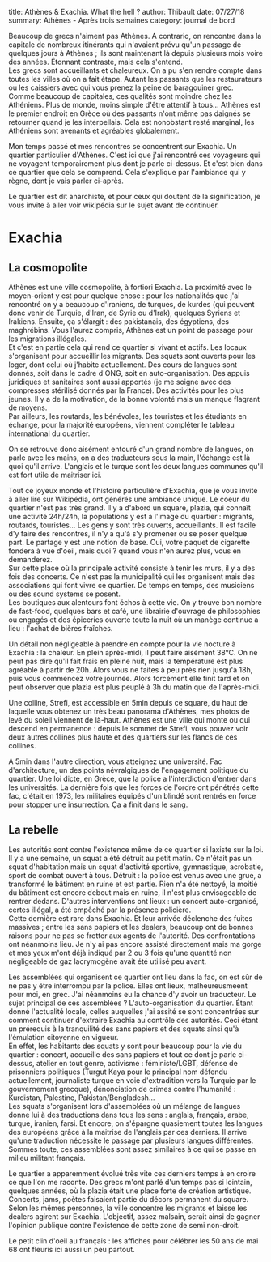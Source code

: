 title: Athènes & Exachia. What the hell ?
author: Thibault
date: 07/27/18
summary: Athènes - Après trois semaines
category: journal de bord

Beaucoup de grecs n'aiment pas Athènes. A contrario, on rencontre dans la capitale de nombreux itinérants qui n'avaient prévu qu'un passage de quelques jours à Athènes ; ils sont maintenant là depuis plusieurs mois voire des années. Étonnant contraste, mais cela s'entend.  
Les grecs sont accueillants et chaleureux. On a pu s'en rendre compte dans toutes les villes où on a fait étape. Autant les passants que les restaurateurs ou les caissiers avec qui vous prenez la peine de baragouiner grec.  
Comme beaucoup de capitales, ces qualités sont moindre chez les Athéniens. Plus de monde, moins simple d'être attentif à tous... Athènes est le premier endroit en Grèce où des passants n'ont même pas daignés se retourner quand je les interpellais. Cela est nonobstant resté marginal, les Athéniens sont avenants et agréables globalement.  

Mon temps passé et mes rencontres se concentrent sur Exachia. Un quartier particulier d'Athènes. C'est ici que j'ai rencontré ces voyageurs qui ne voyagent temporairement plus dont je parle ci-dessus. Et c'est bien dans ce quartier que cela se comprend. Cela s'explique par l'ambiance qui y règne, dont je vais parler ci-après.  

Le quartier est dit anarchiste, et pour ceux qui doutent de la signification, je vous invite à aller voir wikipédia sur le sujet avant de continuer.  


Exachia
====

La cosmopolite
-----

Athènes est une ville cosmopolite, à fortiori Exachia. La proximité avec le moyen-orient y est pour quelque chose : pour les nationalités que j'ai rencontré on y a beaucoup d'iraniens, de turques, de kurdes (qui peuvent donc venir de Turquie, d'Iran, de Syrie ou d'Irak), quelques Syriens et Irakiens. Ensuite, ça s'élargit : des pakistanais, des égyptiens, des maghrébins. Vous l'aurez compris, Athènes est un point de passage pour les migrations illégales.  
Et c'est en partie cela qui rend ce quartier si vivant et actifs. Les locaux s'organisent pour accueillir les migrants. Des squats sont ouverts pour les loger, dont celui où j'habite actuellement. Des cours de langues sont donnés, soit dans le cadre d'ONG, soit en auto-organisation. Des appuis juridiques et sanitaires sont aussi apportés (je me soigne avec des compresses stérilisé donnés par la France). Des activités pour les plus jeunes. Il y a de la motivation, de la bonne volonté mais un manque flagrant de moyens.  
Par ailleurs, les routards, les bénévoles, les touristes et les étudiants en échange, pour la majorité européens, viennent compléter le tableau international du quartier.  

On se retrouve donc aisément entouré d'un grand nombre de langues, on parle avec les mains, on a des traducteurs sous la main, l'échange est là quoi qu'il arrive. L'anglais et le turque sont les deux langues communes qu'il est fort utile de maitriser ici.  

Tout ce joyeux monde et l'histoire particulière d'Exachia, que je vous invite à aller lire sur Wikipédia, ont générés une ambiance unique. Le coeur du quartier n'est pas très grand. Il y a d'abord un square, plazia, qui connaît une activité 24h/24h, la populations y est à l'image du quartier : migrants, routards, touristes... Les gens y sont très ouverts, accueillants. Il est facile d'y faire des rencontres, il n'y a qu'à s'y promener ou se poser quelque part. Le partage y est une notion de base. Oui, votre paquet de cigarette fondera à vue d'oeil, mais quoi ? quand vous n'en aurez plus, vous en demanderez.  
Sur cette place où la principale activité consiste à tenir les murs, il y a des fois des concerts. Ce n'est pas la municipalité qui les organisent mais des associations qui font vivre ce quartier. De temps en temps, des musiciens ou des sound systems se posent.  
Les boutiques aux alentours font échos à cette vie. On y trouve bon nombre de fast-food, quelques bars et café, une librairie d'ouvrage de philosophies ou engagés et des épiceries ouverte toute la nuit où un manège continue a lieu : l'achat de bières fraîches.  

Un détail non négligeable à prendre en compte pour la vie nocture à Exachia : la chaleur. En plein après-midi, il peut faire aisément 38°C. On ne peut pas dire qu'il fait frais en pleine nuit, mais la température est plus agréable à partir de 20h. Alors vous ne faites à peu près rien jusqu'à 18h, puis vous commencez votre journée. Alors forcément elle finit tard et on peut observer que plazia est plus peuplé à 3h du matin que de l'après-midi.  

Une colline, Strefi, est accessible en 5min depuis ce square, du haut de laquelle vous obtenez un très beau panorama d'Athènes, mes photos de levé du soleil viennent de là-haut. Athènes est une ville qui monte ou qui descend en permanence : depuis le sommet de Strefi, vous pouvez voir deux autres collines plus haute et des quartiers sur les flancs de ces collines.  

A 5min dans l'autre direction, vous atteignez une université. Fac d'architecture, un des points névralgiques de l'engagement politique du quartier. Une loi dicte, en Grèce, que la police a l'interdiction d'entrer dans les universités. La dernière fois que les forces de l'ordre ont pénétrés cette fac, c'était en 1973, les militaires équipés d'un blindé sont rentrés en force pour stopper une insurrection. Ça a finit dans le sang.  

La rebelle
-----

Les autorités sont contre l'existence même de ce quartier si laxiste sur la loi. Il y a une semaine, un squat a été détruit au petit matin. Ce n'était pas un squat d'habitation mais un squat d'activité sportive, gymnastique, acrobatie, sport de combat ouvert à tous. Détruit : la police est venus avec une grue, a transformé le bâtiment en ruine et est partie. Rien n'a été nettoyé, la moitié du bâtiment est encore debout mais en ruine, il n'est plus envisageable de rentrer dedans. D'autres interventions ont lieux : un concert auto-organisé, certes illégal, a été empêché par la présence policière.  
Cette dernière est rare dans Exachia. Et leur arrivée déclenche des fuites massives ; entre les sans papiers et les dealers, beaucoup ont de bonnes raisons pour ne pas se frotter aux agents de l'autorité. Des confrontations ont néanmoins lieu. Je n'y ai pas encore assisté directement mais ma gorge et mes yeux m'ont déjà indiqué par 2 ou 3 fois qu'une quantité non négligeable de gaz lacrymogène avait été utilisé peu avant.  

Les assemblées qui organisent ce quartier ont lieu dans la fac, on est sûr de ne pas y être interrompu par la police. Elles ont lieux, malheureusmeent pour moi, en grec. J'ai néanmoins eu la chance d'y avoir un traducteur. Le sujet principal de ces assemblées ? L'auto-organisation du quartier. Étant donné l'actualité locale, celles auquelles j'ai assité se sont concentrées sur comment continuer d'extraire Exachia au contrôle des autorités. Ceci étant un prérequis à la tranquilité des sans papiers et des squats ainsi qu'à l'émulation citoyenne en vigueur.  
En effet, les habitants des squats y sont pour beaucoup pour la vie du quartier : concert, accueille des sans papiers et tout ce dont je parle ci-dessus, atelier en tout genre, activisme : féministe/LGBT, défense de prisonniers politiques (Turgut Kaya pour le principal nom défendu actuellement, journaliste turque en voie d'extradition vers la Turquie par le gouvernement grecque), dénonciation de crimes contre l'humanité : Kurdistan, Palestine, Pakistan/Bengladesh...   
Les squats s'organisent lors d'assemblées où un mélange de langues donne lui à des traductions dans tous les sens : anglais, français, arabe, turque, iranien, farsi. Et encore, on s'épargne quasiement toutes les langues  des européens grâce à la maitrise de l'anglais par ces derniers. Il arrive qu'une traduction nécessite le passage par plusieurs langues différentes. Sommes toute, ces assemblées sont assez similaires à ce qui se passe en milieu militant français.  

Le quartier a apparemment évolué très vite ces derniers temps à en croire ce que l'on me raconte. Des grecs m'ont parlé d'un temps pas si lointain, quelques années, où la plazia était une place forte de création artistique. Concerts, jams, poètes faisaient partie du décors permanent du square. Selon les mêmes personnes, la ville concentre les migrants et laisse les dealers agirent sur Exachia. L'objectif, assez  malsain, serait ainsi de gagner l'opinion publique  contre l'existence de cette zone de semi non-droit.  

Le petit clin d'oeil au français : les affiches pour célébrer les 50 ans de mai 68 ont fleuris ici aussi un peu partout.  
